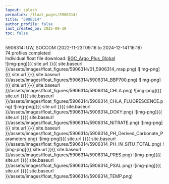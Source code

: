 ```yaml
---
layout: splash
permalink: /float_pages/5906314/
title: "5906314"
author_profile: false
last_created_on: 2025-09-30
toc: false
---
```

 
5906314: UW, SOCCOM (2022-11-23T09:16 to 2024-12-14T16:16)\
74 profiles completed\
Individual float file download: [BGC_Argo_Plus_Global](https://ftp.soest.hawaii.edu/bgc_argo_plus/Individual_Floats/outliers_removed/5906314_Sprof_processed.nc)\
![img-png]({{ site.url }}{{ site.baseurl }}/assets/images/float_figures/5906314/01_5906314_map.png)
![img-png]({{ site.url }}{{ site.baseurl }}/assets/images/float_figures/5906314/5906314_BBP700.png)
![img-png]({{ site.url }}{{ site.baseurl }}/assets/images/float_figures/5906314/5906314_CHLA.png)
![img-png]({{ site.url }}{{ site.baseurl }}/assets/images/float_figures/5906314/5906314_CHLA_FLUORESCENCE.png)
![img-png]({{ site.url }}{{ site.baseurl }}/assets/images/float_figures/5906314/5906314_DOXY.png)
![img-png]({{ site.url }}{{ site.baseurl }}/assets/images/float_figures/5906314/5906314_NITRATE.png)
![img-png]({{ site.url }}{{ site.baseurl }}/assets/images/float_figures/5906314/5906314_PH_Derived_Carbonate_Parameters.png)
![img-png]({{ site.url }}{{ site.baseurl }}/assets/images/float_figures/5906314/5906314_PH_IN_SITU_TOTAL.png)
![img-png]({{ site.url }}{{ site.baseurl }}/assets/images/float_figures/5906314/5906314_PRES.png)
![img-png]({{ site.url }}{{ site.baseurl }}/assets/images/float_figures/5906314/5906314_PSAL.png)
![img-png]({{ site.url }}{{ site.baseurl }}/assets/images/float_figures/5906314/5906314_TEMP.png)
